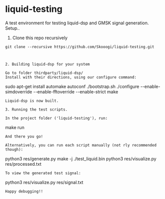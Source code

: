 

liquid-testing
==========
A test environment for testing liquid-dsp and GMSK signal generation. Setup..

1. Clone this repo recursively
````
git clone --recursive https://github.com/Skooogi/liquid-testing.git



2. Building liquid-dsp for your system

Go to folder thirdparty/liquid-dsp/
Install with their directions, using our configure command:
````
sudo apt-get install automake autoconf
./bootstrap.sh
./configure --enable-simdoverride --enable-fftoverride --enable-strict
make
````
Liquid-dsp is now built. 

3. Running the test scripts.

In the project folder ('liquid-testing'), run:
````
make run
````
And there you go!

Alternatively, you can run each script manually (not rly recommended though):
````
python3 res/generate.py
make -j 
./test_liquid.bin
python3 res/visualize.py res/processed.txt
````
To view the generated test signal:
````
python3 res/visualize.py res/signal.txt
````
Happy debugging!!
